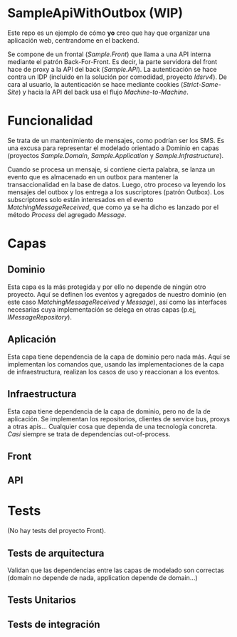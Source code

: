 # SampleApiWithOutbox (WIP)

Este repo es un ejemplo de cómo **yo** creo que hay que organizar una aplicación web, centrandome en el backend. 

Se compone de un frontal (*Sample.Front*) que llama a una API interna mediante el patrón Back-For-Front. Es decir, la parte servidora del front hace de proxy a la API del back (*Sample.API*).
La autenticación se hace contra un IDP (incluido en la solución por comodidad, proyecto *Idsrv4*). De cara al usuario, la autenticación se hace mediante cookies (*Strict-Same-Site*) y hacia la API del back usa el flujo *Machine-to-Machine*.

# Funcionalidad

Se trata de un mantenimiento de mensajes, como podrían ser los SMS. Es una excusa para representar el modelado orientado a Dominio en capas (proyectos *Sample.Domain*, *Sample.Application* y *Sample.Infrastructure*).

Cuando se procesa un mensaje, si contiene cierta palabra, se lanza un evento que es almacenado en un outbox para mantener la transaccionalidad en la base de datos. Luego, otro proceso va leyendo los mensajes del outbox y los entrega a los suscriptores (patrón Outbox).
Los subscriptores solo están interesados en el evento *MatchingMessageReceived*, que  como ya se ha dicho es lanzado por el método *Process* del agregado *Message*.

# Capas

## Dominio
Esta capa es la más protegida y por ello no depende de ningún otro proyecto.
Aquí se definen los eventos y agregados de nuestro dominio (en este caso *MatchingMessageReceived* y *Message*), así como las interfaces necesarias cuya implementación se delega en otras capas (p.ej, *IMessageRepository*). 

## Aplicación
Esta capa tiene dependencia de la capa de dominio pero nada más. Aquí se implementan los comandos que, usando las implementaciones de la capa de infraestructura, realizan los casos de uso y reaccionan a los eventos.

## Infraestructura
Esta capa tiene dependencia de la capa de dominio, pero no de la de aplicación. Se implementan los repositorios, clientes de service bus, proxys a otras apis... Cualquier cosa que dependa de una tecnología concreta. *Casi* siempre se trata de dependencias out-of-process. 

## Front


## API


# Tests

(No hay tests del proyecto Front).

## Tests de arquitectura

Validan que las dependencias entre las capas de modelado son correctas (domain no depende de nada, application depende de domain...) 

## Tests Unitarios


## Tests de integración

